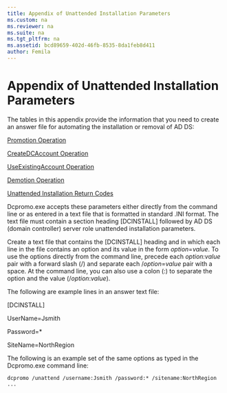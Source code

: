 ```yaml
---
title: Appendix of Unattended Installation Parameters
ms.custom: na
ms.reviewer: na
ms.suite: na
ms.tgt_pltfrm: na
ms.assetid: bcd89659-402d-46fb-8535-8da1feb8d411
author: Femila
---
```

# Appendix of Unattended Installation Parameters
  The tables in this appendix provide the information that you need to create an answer file for automating the installation or removal of AD DS:  
  
 [Promotion Operation](../Topic/Promotion-Operation.md)  
  
 [CreateDCAccount Operation](../Topic/CreateDCAccount-Operation.md)  
  
 [UseExistingAccount Operation](../Topic/UseExistingAccount-Operation.md)  
  
 [Demotion Operation](../Topic/Demotion-Operation.md)  
  
 [Unattended Installation Return Codes](../Topic/Unattended-Installation-Return-Codes.md)  
  
 Dcpromo.exe accepts these parameters either directly from the command line or as entered in a text file that is formatted in standard .INI format. The text file must contain a section heading \[DCINSTALL\] followed by AD DS \(domain controller\) server role unattended installation parameters.  
  
 Create a text file that contains the \[DCINSTALL\] heading and in which each line in the file contains an option and its value in the form *option*\=*value*. To use the options directly from the command line, precede each *option:value* pair with a forward slash \(\/\) and separate each \/*option*\=*value* pair with a space. At the command line, you can also use a colon \(:\) to separate the option and the value \(\/*option*:*value*\).  
  
 The following are example lines in an answer text file:  
  
 \[DCINSTALL\]  
  
 UserName\=Jsmith  
  
 Password\=\*  
  
 SiteName\=NorthRegion  
  
 The following is an example set of the same options as typed in the Dcpromo.exe command line:  
  
 `dcpromo /unattend /username:Jsmith /password:* /sitename:NorthRegion ...`  
  
  